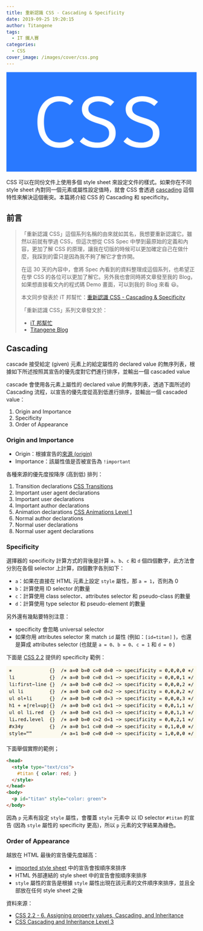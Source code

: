 ```yaml
---
title: 重新認識 CSS - Cascading & Specificity
date: 2019-09-25 19:20:15
author: Titangene
tags:
  - IT 鐵人賽
categories:
  - CSS
cover_image: /images/cover/css.png
---
```


![](../images/cover/css.png)

CSS 可以在同份文件上使用多個 style sheet 來設定文件的樣式。如果你在不同 style sheet 內對同一個元素或屬性設定值時，就會 CSS 會透過 [cascading](https://www.w3.org/TR/css-cascade-3/#cascade) 這個特性來解決這個衝突。本篇將介紹 CSS 的 Cascading 和 specificity。

<!-- more -->

## 前言

> 「重新認識 CSS」這個系列名稱的由來就如其名，我想要重新認識它。雖然以前就有學過 CSS，但這次想從 CSS Spec 中學到最原始的定義和內容，更加了解 CSS 的原理，讓我在切版的時候可以更加確定自己在做什麼，我踩到的雷只是因為我不夠了解它才會炸開。
> 
> 在這 30 天的內容中，會將 Spec 內看到的資料整理成這個系列，也希望正在學 CSS 的各位可以更加了解它。另外我也會同時將文章發至我的 Blog，如果想直接看文內的程式碼 Demo 畫面，可以到我的 Blog 來看 😃。
>
> 本文同步發表於 iT 邦幫忙：[重新認識 CSS - Cascading & Specificity](https://ithelp.ithome.com.tw/articles/10220677)
> 
> 「重新認識 CSS」系列文章發文於：
> - [iT 邦幫忙](https://ithelp.ithome.com.tw/users/20117586/ironman/2617)
> - [Titangene Blog](https://titangene.github.io/tags/it-%E9%90%B5%E4%BA%BA%E8%B3%BD/)

## Cascading

cascade 接受給定 (given) 元素上的給定屬性的 declared value 的無序列表，根據如下所述按照其宣告的優先度對它們進行排序，並輸出一個 cascaded value

cascade 會使用各元素上屬性的 declared value 的無序列表，透過下面所述的 Cascading 流程，以宣告的優先度從高到低進行排序，並輸出一個 cascaded value：
1. Origin and Importance
2. Specificity
3. Order of Appearance

### Origin and Importance

- Origin：根據宣告的[來源 (origin)](https://www.w3.org/TR/css-cascade-3/#origin)
- Importance：該屬性值是否被宣告為 `!important`

各種來源的優先度按降序 (高到低) 排列：

1. Transition declarations [CSS Transitions](https://www.w3.org/TR/css-transitions-1/)
2. Important user agent declarations
3. Important user declarations
4. Important author declarations
5. Animation declarations [CSS Animations Level 1](https://www.w3.org/TR/css-animations-1/)
6. Normal author declarations
7. Normal user declarations
8. Normal user agent declarations

### Specificity

選擇器的 specificity 計算方式的背後是計算 `a`、`b`、`c` 和 `d` 個四個數字，此方法會分別在各個 selector 上計算，四個數字各別如下：
- `a`：如果在直接在 HTML 元素上設定 `style` 屬性，那 `a = 1`，否則為 0
- `b`：計算使用 ID selector 的數量
- `c`：計算使用 class selector、attributes selector 和 pseudo-class 的數量
- `d`：計算使用 type selector 和 pseudo-element 的數量

另外還有幾點要特別注意：
- specificity 會忽略 universal selector
- 如果你用 attributes selector 來 match `id` 屬性 (例如：`[id=titan]` )，也還是算成 attributes selector (也就是 `a = 0`、`b = 0`、`c = 1` 和 `d = 0` )

下面是 [CSS 2.2](https://www.w3.org/TR/CSS22/cascade.html#specificity) 提供的 specificity 範例：

![](../images/css-cascading-and-specificity/specificity.png)

下面舉個實際的範例；

```html
<head>
  <style type="text/css">
    #titan { color: red; }
  </style>
</head>
<body>
  <p id="titan" style="color: green">
</body>
```

因為 `p` 元素有設定 `style` 屬性，會覆蓋 `style` 元素中 以 ID selector `#titan` 的宣告 (因為 `style` 屬性的 specificity 更高)，所以 `p` 元素的文字結果為綠色。

### Order of Appearance

越放在 HTML 最後的宣告優先度越高：
- [imported style sheet](https://www.w3.org/TR/css-cascade-3/#at-ruledef-import) 中的宣告會按順序來排序
- HTML 外部連結的 style sheet 中的宣告會按順序來排序
- `style` 屬性的宣告是根據 `style` 屬性出現在該元素的文件順序來排序，並且全部放在任何 style sheet 之後

資料來源：
- [CSS 2.2 - 6. Assigning property values, Cascading, and Inheritance](https://www.w3.org/TR/CSS22/cascade.html)
- [CSS Cascading and Inheritance Level 3](https://www.w3.org/TR/css-cascade-3/)